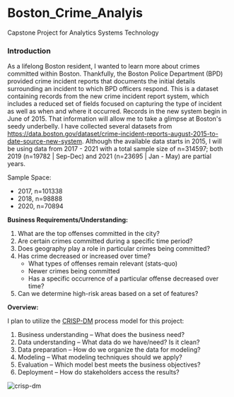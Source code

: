 # Boston_Crime_Analyis
Capstone Project for Analytics Systems Technology

### Introduction

As a lifelong Boston resident, I wanted to learn more about crimes committed within Boston. Thankfully, the Boston Police Department (BPD) provided crime incident reports that documents the initial details surrounding an incident to which BPD officers respond. This is a dataset containing records from the new crime incident report system, which includes a reduced set of fields focused on capturing the type of incident as well as when and where it occurred. Records in the new system begin in June of 2015. That information will allow me to take a glimpse at Boston's seedy underbelly. I have collected several datasets from https://data.boston.gov/dataset/crime-incident-reports-august-2015-to-date-source-new-system. Although the available data starts in 2015, I will be using data from 2017 - 2021 with a total sample size of n=314597; both 2019 (n=19782 | Sep-Dec) and 2021 (n=23695 | Jan - May) are partial years.  

Sample Space:
* 2017, n=101338
* 2018, n=98888
* 2020, n=70894

**Business Requirements/Understanding:**

1. What are the top offenses committed in the city?
2. Are certain crimes committed during a specific time period?
3. Does geography play a role in particular crimes being committed?
4. Has crime decreased or increased over time?
    * What types of offenses remain relevant (stats-quo)
    * Newer crimes being committed 
    * Has a specific occurrence of a particular offense decreased over time?
5. Can we determine high-risk areas based on a set of features?

**Overview:**

I plan to utilize the [CRISP-DM](https://www.datascience-pm.com/crisp-dm-2/) process model for this project:
1.    Business understanding – What does the business need?
2.    Data understanding – What data do we have/need? Is it clean?
3.    Data preparation – How do we organize the data for modeling?
4.    Modeling – What modeling techniques should we apply?
5.    Evaluation – Which model best meets the business objectives?
6.    Deployment – How do stakeholders access the results?

![crisp-dm](https://www.kdnuggets.com/wp-content/uploads/crisp-dm-4-problems-fig1.png)
